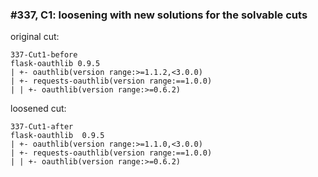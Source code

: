 ### #337, C1: loosening with new solutions for the solvable cuts
original cut:

```
337-Cut1-before
flask-oauthlib 0.9.5
| +- oauthlib(version range:>=1.1.2,<3.0.0)
| +- requests-oauthlib(version range:==1.0.0)
| | +- oauthlib(version range:>=0.6.2)
```




loosened cut:
```
337-Cut1-after
flask-oauthlib  0.9.5
| +- oauthlib(version range:>=1.1.0,<3.0.0)
| +- requests-oauthlib(version range:==1.0.0)
| | +- oauthlib(version range:>=0.6.2) 
```


